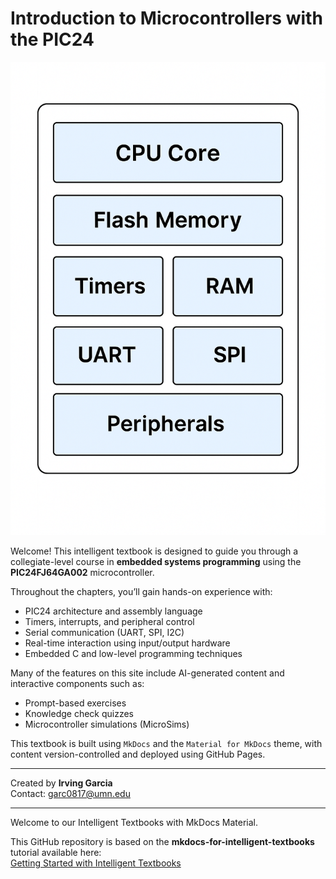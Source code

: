 # Introduction to Microcontrollers with the PIC24

![](./assets/images/mcu-block-diagram.png)

Welcome! This intelligent textbook is designed to guide you through a collegiate-level course in **embedded systems programming** using the **PIC24FJ64GA002** microcontroller.

Throughout the chapters, you’ll gain hands-on experience with:

- PIC24 architecture and assembly language
- Timers, interrupts, and peripheral control
- Serial communication (UART, SPI, I2C)
- Real-time interaction using input/output hardware
- Embedded C and low-level programming techniques

Many of the features on this site include AI-generated content and interactive components such as:

- Prompt-based exercises
- Knowledge check quizzes
- Microcontroller simulations (MicroSims)

This textbook is built using `MkDocs` and the `Material for MkDocs` theme, with content version-controlled and deployed using GitHub Pages.

---

Created by **Irving Garcia**  
Contact: garc0817@umn.edu

---

Welcome to our Intelligent Textbooks with MkDocs Material.

This GitHub repository is based on the **mkdocs-for-intelligent-textbooks** tutorial available here:  
[Getting Started with Intelligent Textbooks](https://dmccreary.github.io/mkdocs-for-intelligent-textbooks/tutorial/getting-started/)

